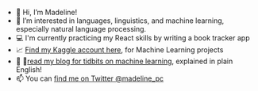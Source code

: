 - 👋 Hi, I’m Madeline!
- 👀 I’m interested in languages, linguistics, and machine learning, especially natural language processing.
- :computer: I'm currently practicing my React skills by writing a book tracker app  
- :chart_with_upwards_trend: [Find my Kaggle account here](https://www.kaggle.com/madelinecaples), for Machine Learning projects
- :memo:
:pencil:[read my blog for tidbits on machine learning](http://madelinecaples.hashnode.dev), explained in plain English!  
- 📫 You can [find me on Twitter @madeline_pc](https://twitter.com/madeline_pc)  

<!---
mpcaples/mpcaples is a ✨ special ✨ repository because its `README.md` (this file) appears on your GitHub profile.
You can click the Preview link to take a look at your changes.
--->
